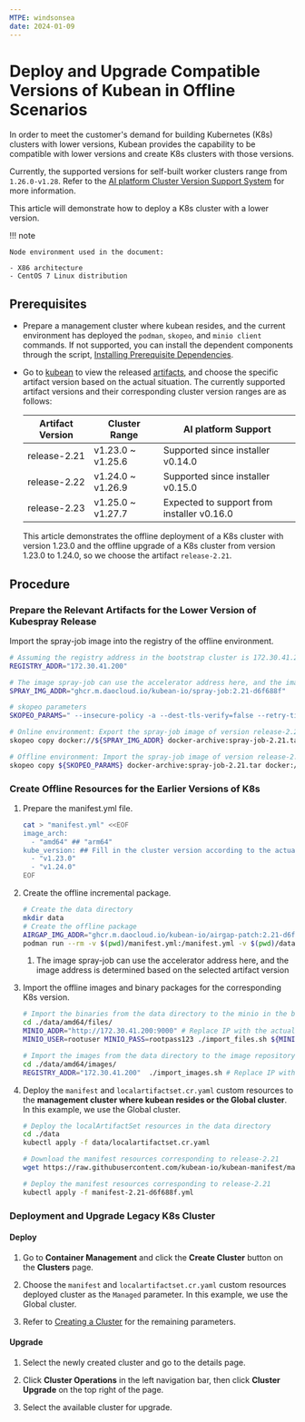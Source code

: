 ```yaml
---
MTPE: windsonsea
date: 2024-01-09
---
```


# Deploy and Upgrade Compatible Versions of Kubean in Offline Scenarios

In order to meet the customer's demand for building Kubernetes (K8s) clusters with lower versions,
Kubean provides the capability to be compatible with lower versions and create K8s clusters with those versions.

Currently, the supported versions for self-built worker clusters range from `1.26.0-v1.28`.
Refer to the [AI platform Cluster Version Support System](./cluster-version.md) for more information.

This article will demonstrate how to deploy a K8s cluster with a lower version.

!!! note

    Node environment used in the document:

    - X86 architecture
    - CentOS 7 Linux distribution

## Prerequisites

- Prepare a management cluster where kubean resides, and the current environment has deployed the `podman`,
  `skopeo`, and `minio client` commands. If not supported, you can install the dependent components through
  the script, [Installing Prerequisite Dependencies](../install-tools.md).

- Go to [kubean](https://github.com/kubean-io/kubean) to view the released
  [artifacts](https://kubean-io.github.io/kubean/en/releases/artifacts/), and choose the specific artifact
  version based on the actual situation. The currently supported artifact versions and their corresponding
  cluster version ranges are as follows:

    | Artifact Version | Cluster Range | AI platform Support |
    | ----------- | ----------- | ------ |
    | release-2.21 | v1.23.0 ~ v1.25.6 | Supported since installer v0.14.0 |
    | release-2.22 | v1.24.0 ~ v1.26.9 | Supported since installer v0.15.0 |
    | release-2.23 | v1.25.0 ~ v1.27.7 | Expected to support from installer v0.16.0 |

    This article demonstrates the offline deployment of a K8s cluster with version 1.23.0 and the
    offline upgrade of a K8s cluster from version 1.23.0 to 1.24.0, so we choose the artifact `release-2.21`.

## Procedure

### Prepare the Relevant Artifacts for the Lower Version of Kubespray Release

Import the spray-job image into the registry of the offline environment.

```bash
# Assuming the registry address in the bootstrap cluster is 172.30.41.200
REGISTRY_ADDR="172.30.41.200"

# The image spray-job can use the accelerator address here, and the image address is determined based on the selected artifact version
SPRAY_IMG_ADDR="ghcr.m.daocloud.io/kubean-io/spray-job:2.21-d6f688f"

# skopeo parameters
SKOPEO_PARAMS=" --insecure-policy -a --dest-tls-verify=false --retry-times=3 "

# Online environment: Export the spray-job image of version release-2.21 and transfer it to the offline environment
skopeo copy docker://${SPRAY_IMG_ADDR} docker-archive:spray-job-2.21.tar

# Offline environment: Import the spray-job image of version release-2.21 into the bootstrap registry
skopeo copy ${SKOPEO_PARAMS} docker-archive:spray-job-2.21.tar docker://${REGISTRY_ADDR}/${SPRAY_IMG_ADDR}
```

### Create Offline Resources for the Earlier Versions of K8s

1. Prepare the manifest.yml file.

    ```bash
    cat > "manifest.yml" <<EOF
    image_arch:
      - "amd64" ## "arm64"
    kube_version: ## Fill in the cluster version according to the actual scenario
      - "v1.23.0"
      - "v1.24.0"
    EOF
    ```

2. Create the offline incremental package.

    ```bash
    # Create the data directory
    mkdir data
    # Create the offline package
    AIRGAP_IMG_ADDR="ghcr.m.daocloud.io/kubean-io/airgap-patch:2.21-d6f688f" # (1)
    podman run --rm -v $(pwd)/manifest.yml:/manifest.yml -v $(pwd)/data:/data -e ZONE=CN -e MODE=FULL ${AIRGAP_IMG_ADDR}
    ```

    1. The image spray-job can use the accelerator address here, and the image address is determined based on the selected artifact version

3. Import the offline images and binary packages for the corresponding K8s version.

    ```bash
    # Import the binaries from the data directory to the minio in the bootstrap node
    cd ./data/amd64/files/
    MINIO_ADDR="http://172.30.41.200:9000" # Replace IP with the actual repository url
    MINIO_USER=rootuser MINIO_PASS=rootpass123 ./import_files.sh ${MINIO_ADDR}
    
    # Import the images from the data directory to the image repository in the bootstrap node
    cd ./data/amd64/images/
    REGISTRY_ADDR="172.30.41.200"  ./import_images.sh # Replace IP with the actual repository url
    ```

4. Deploy the `manifest` and `localartifactset.cr.yaml` custom resources to the **management cluster where kubean resides or the Global cluster**. In this example, we use the Global cluster.

    ```bash
    # Deploy the localArtifactSet resources in the data directory
    cd ./data
    kubectl apply -f data/localartifactset.cr.yaml

    # Download the manifest resources corresponding to release-2.21
    wget https://raw.githubusercontent.com/kubean-io/kubean-manifest/main/manifests/manifest-2.21-d6f688f.yml
    
    # Deploy the manifest resources corresponding to release-2.21
    kubectl apply -f manifest-2.21-d6f688f.yml
    ```

### Deployment and Upgrade Legacy K8s Cluster

#### Deploy

1. Go to __Container Management__ and click the __Create Cluster__ button on the __Clusters__ page.

2. Choose the `manifest` and `localartifactset.cr.yaml` custom resources deployed cluster as the `Managed` parameter. In this example, we use the Global cluster.


3. Refer to [Creating a Cluster](../clusters/create-cluster.md) for the remaining parameters.


#### Upgrade

1. Select the newly created cluster and go to the details page.

2. Click __Cluster Operations__ in the left navigation bar, then click __Cluster Upgrade__ on the top right of the page.


3. Select the available cluster for upgrade.

